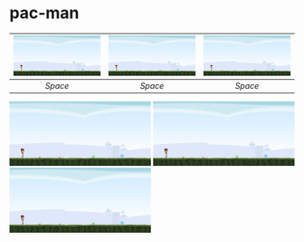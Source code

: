# pac-man

|<img src="/web/1.1.1.png" width="250"/>| <img src="/web/1.1.1.png" width="250"/> |<img src="/web/1.1.1.png" width="250"/>|
|:---:|:---:|:---:| 
| *Space* | *Space* | *Space* |
<img src="/web/1.1.1.png" width="250"/> <img src="/web/1.1.1.png" width="250"/> <img src="/web/1.1.1.png" width="250"/>
